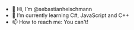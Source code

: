- 👋 Hi, I’m @sebastianheischmann
- 🌱 I’m currently learning C#, JavaScript and C++
- 📫 How to reach me: You can't!

<!---
sebastianheischmann/sebastianheischmann is a ✨ special ✨ repository because its `README.md` (this file) appears on your GitHub profile.
You can click the Preview link to take a look at your changes.
--->
